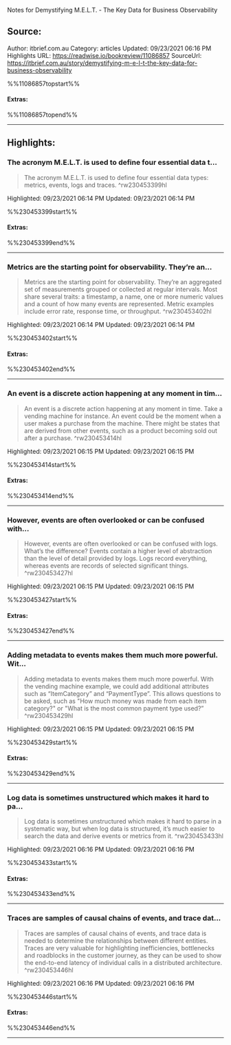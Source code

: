 Notes for Demystifying M.E.L.T. - The Key Data for Business Observability

## Source:
Author: itbrief.com.au
Category: articles
Updated: 09/23/2021 06:16 PM
Highlights URL: https://readwise.io/bookreview/11086857
SourceUrl: https://itbrief.com.au/story/demystifying-m-e-l-t-the-key-data-for-business-observability

%%11086857topstart%%
#### Extras:

%%11086857topend%%


 
-----
 ## Highlights:

### The acronym M.E.L.T. is used to define four essential data t...
>The acronym M.E.L.T. is used to define four essential data types: metrics, events, logs and traces. ^rw230453399hl


Highlighted: 09/23/2021 06:14 PM
Updated: 09/23/2021 06:14 PM

%%230453399start%%
#### Extras:

%%230453399end%%



------

### Metrics are the starting point for observability. They’re an...
>Metrics are the starting point for observability. They’re an aggregated set of measurements grouped or collected at regular intervals. Most share several traits: a timestamp, a name, one or more numeric values and a count of how many events are represented. Metric examples include error rate, response time, or throughput. ^rw230453402hl


Highlighted: 09/23/2021 06:14 PM
Updated: 09/23/2021 06:14 PM

%%230453402start%%
#### Extras:

%%230453402end%%



------

### An event is a discrete action happening at any moment in tim...
>An event is a discrete action happening at any moment in time. Take a vending machine for instance. An event could be the moment when a user makes a purchase from the machine. There might be states that are derived from other events, such as a product becoming sold out after a purchase. ^rw230453414hl


Highlighted: 09/23/2021 06:15 PM
Updated: 09/23/2021 06:15 PM

%%230453414start%%
#### Extras:

%%230453414end%%



------

### However, events are often overlooked or can be confused with...
>However, events are often overlooked or can be confused with logs. What’s the difference? Events contain a higher level of abstraction than the level of detail provided by logs. Logs record everything, whereas events are records of selected significant things. ^rw230453427hl


Highlighted: 09/23/2021 06:15 PM
Updated: 09/23/2021 06:15 PM

%%230453427start%%
#### Extras:

%%230453427end%%



------

### Adding metadata to events makes them much more powerful. Wit...
>Adding metadata to events makes them much more powerful. With the vending machine example, we could add additional attributes such as “ItemCategory” and “PaymentType”. This allows questions to be asked, such as &quot;How much money was made from each item category?&quot; or &quot;What is the most common payment type used?” ^rw230453429hl


Highlighted: 09/23/2021 06:15 PM
Updated: 09/23/2021 06:15 PM

%%230453429start%%
#### Extras:

%%230453429end%%



------

### Log data is sometimes unstructured which makes it hard to pa...
>Log data is sometimes unstructured which makes it hard to parse in a systematic way, but when log data is structured, it’s much easier to search the data and derive events or metrics from it. ^rw230453433hl


Highlighted: 09/23/2021 06:16 PM
Updated: 09/23/2021 06:16 PM

%%230453433start%%
#### Extras:

%%230453433end%%



------

### Traces are samples of causal chains of events, and trace dat...
>Traces are samples of causal chains of events, and trace data is needed to determine the relationships between different entities. Traces are very valuable for highlighting inefficiencies, bottlenecks and roadblocks in the customer journey, as they can be used to show the end-to-end latency of individual calls in a distributed architecture. ^rw230453446hl


Highlighted: 09/23/2021 06:16 PM
Updated: 09/23/2021 06:16 PM

%%230453446start%%
#### Extras:

%%230453446end%%



------

